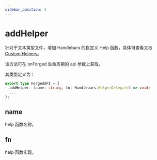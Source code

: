 ```yaml
---
sidebar_position: 2
---
```


# addHelper

针对于文本类型文件，增加 Handlebars 的自定义 Help 函数，具体可查看文档[Custom Helpers](https://handlebarsjs.com/guide/#custom-helpers)。

该方法可在 onForged 生命周期的 api 参数上获取。

其类型定义为：

```typescript
export type ForgedAPI = {
  addHelper: (name: string, fn: Handlebars.HelperDelegate) => void;
  ...
};
```

## name

help 函数名称。

## fn

help 函数实现。